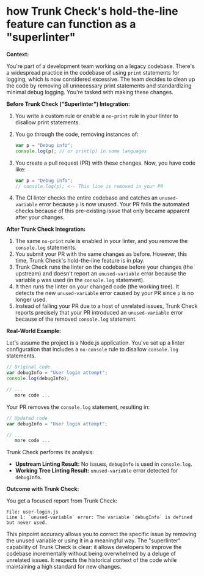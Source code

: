 # how Trunk Check's hold-the-line feature can function as a "superlinter"

**Context:**

You're part of a development team working on a legacy codebase.
There's a widespread practice in the codebase of using `print` statements for logging, which is now considered excessive.
The team decides to clean up the code by removing all unnecessary print statements and standardizing minimal debug logging.
You're tasked with making these changes.

**Before Trunk Check ("Superlinter") Integration:**

1. You write a custom rule or enable a `no-print` rule in your linter to disallow print statements.
2. You go through the code, removing instances of:

   ```javascript
   var p = "Debug info";
   console.log(p); // or print(p) in some languages
   ```

3. You create a pull request (PR) with these changes.
   Now, you have code like:

   ```javascript
   var p = "Debug info";
   // console.log(p); <-- This line is removed in your PR
   ```

4. The CI linter checks the entire codebase and catches an `unused-variable` error because `p` is now unused.
   Your PR fails the automated checks because of this pre-existing issue that only became apparent after your changes.

**After Trunk Check Integration:**

1. The same `no-print` rule is enabled in your linter, and you remove the `console.log` statements.
2. You submit your PR with the same changes as before.
   However, this time, Trunk Check's hold-the-line feature is in play.
3. Trunk Check runs the linter on the codebase before your changes (the upstream) and doesn't report an `unused-variable` error because the variable `p` was used (in the `console.log` statement).
4. It then runs the linter on your changed code (the working tree).
   It detects the new `unused-variable` error caused by your PR since `p` is no longer used.
5. Instead of failing your PR due to a host of unrelated issues, Trunk Check reports precisely that your PR introduced an `unused-variable` error because of the removed `console.log` statement.

**Real-World Example:**

Let's assume the project is a Node.js application.
You've set up a linter configuration that includes a `no-console` rule to disallow `console.log` statements.

```javascript
// Original code
var debugInfo = "User login attempt";
console.log(debugInfo);

// ...
   more code ...
```

Your PR removes the `console.log` statement, resulting in:

```javascript
// Updated code
var debugInfo = "User login attempt";

// ...
   more code ...
```

Trunk Check performs its analysis:

- **Upstream Linting Result:** No issues, `debugInfo` is used in `console.log`.
- **Working Tree Linting Result:** `unused-variable` error detected for `debugInfo`.

**Outcome with Trunk Check:**

You get a focused report from Trunk Check:

```log
File: user-login.js
Line 1: `unused-variable` error: The variable `debugInfo` is defined but never used.
```

This pinpoint accuracy allows you to correct the specific issue by removing the unused variable or using it in a meaningful way.
The "superlinter" capability of Trunk Check is clear: it allows developers to improve the codebase incrementally without being overwhelmed by a deluge of unrelated issues.
It respects the historical context of the code while maintaining a high standard for new changes.
